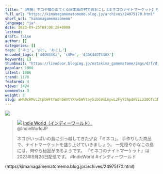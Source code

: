 ```yaml
---
title: "［再掲］ネコや猫の出てくる日本風の村で町おこし【ミネコのナイトマーケット】PC"
full_url: "https://kimamagamematomemo.blog.jp/archives/24975170.html"
short_url: "kimamagamematomemo"
language: "ja"
date: 2023-09-25T09:00:28+0900
lastmod: 
draft: false
author: []
categories: []
tags: ['ネコ', 'pc', 'おこし']
encoded_tags: ['44ON44Kz', 'cGM=', '44GK44GT44GX']
keywords: []
thumbnail: "https://livedoor.blogimg.jp/matakima_gamematome/imgs/d/f/df13e152.jpg"
popular: 1900
latest: 1806
trend: 1170
featured: 4
views: 1424
comments: 3
weight: 2
slug: aHR0cHMvL2tpbWFtYWdhbWVtYXRvbWVtby5ibG9nLmpwL2FyY2hpdmVzLzI0OTc1MTcwLmh0bWw=
---
```


![](https://livedoor.blogimg.jp/matakima_gamematome/imgs/d/f/df13e152.jpg)

<blockquote id='twibodyXSDkcQc63F'> <p> <img src='https//livedoor.blogimg.jp/matakima_gamematome/imgs/8/e/8e19cc7e.jpg'> <a href='https//twitter.com/IndieWorldJP/status/1649013290188812288' target='_blank'>Indie World（インディーワールド） </a><br> @IndieWorldJP </p> <p id='twitextXSDkcQc63F'> ネコがいっぱいの島に引っ越してきた少女「ミネコ」。 手作りした商品で、ナイトマーケットを盛り上げていきましょう。 一見穏やかなこの島には、何やら秘密があるようです。 『ミネコのナイトマーケット』は2023年9月26日配信です。 #IndieWorld #インディーワールド </p> </blockquote> 

(https//kimamagamematomemo.blog.jp/archives/24975170.html)
